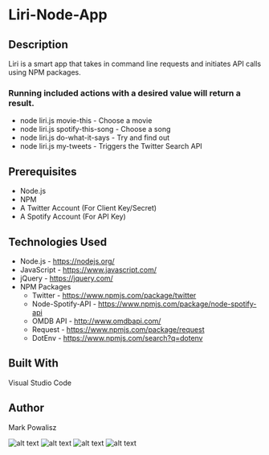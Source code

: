 # Liri-Node-App

## Description
Liri is a smart app that takes in command line requests and initiates API calls using NPM packages. 

### Running included actions with a desired value will return a result.
* node liri.js movie-this <movie-name> - Choose a movie
* node liri.js spotify-this-song <song-name> - Choose a song
* node liri.js do-what-it-says - Try and find out
* node liri.js my-tweets - Triggers the Twitter Search API

## Prerequisites
* Node.js
* NPM
* A Twitter Account (For Client Key/Secret)
* A Spotify Account (For API Key)

## Technologies Used
* Node.js - https://nodejs.org/
* JavaScript - https://www.javascript.com/
* jQuery - https://jquery.com/
* NPM Packages
  * Twitter - https://www.npmjs.com/package/twitter
  * Node-Spotify-API - https://www.npmjs.com/package/node-spotify-api
  * OMDB API - http://www.omdbapi.com/
  * Request - https://www.npmjs.com/package/request
  * DotEnv - https://www.npmjs.com/search?q=dotenv

## Built With
Visual Studio Code

## Author
Mark Powalisz

![alt text](do-what-it-says.gif)
![alt text](movie-this.gif)
![alt text](spotify-this.gif)
![alt text](my-tweets.gif)
